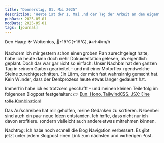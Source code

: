 ```yaml
---
title: "Donnerstag, 01. Mai 2025"
description: "Heute ist der 1. Mai und der Tag der Arbeit an dem eigentlich nicht gearbeitet wird."
pubDate: 2025-05-01
modDate: 2025-05-01
tags: [journal]
---
```


Den Haag:️ ☀️  Wolkenlos, 🌡️+19°C(+19°C), 🌬️↑4km/h

Nachdem ich mir gestern schon einen groben Plan zurechtgelegt hatte,
habe ich heute dann doch mehr Dokumentation gelesen, als eigentlich geplant.
Doch das war gar nicht so einfach:
Unser Nachbar hat den ganzen Tag in seinem Garten gearbeitet –
und mit einer Motorflex irgendwelche Steine zurechtgeschnitten.
Ein Lärm, der mich fast wahnsinnig gemacht hat.
Kein Wunder, dass der Denkprozess heute etwas länger gedauert hat.

Immerhin habe ich es trotzdem geschafft –
und meinen kleinen Teilerfolg im folgenden Blogpost festgehalten:
👉 [Bun, Hono, TailwindCSS, JSX: Eine tolle Kombination!](/blog/bun-hono-tailwindcss-jsx-eine-tolle-kombination/)

Das Aufschreiben hat mir geholfen, meine Gedanken zu sortieren.
Nebenbei sind auch ein paar neue Ideen entstanden.
Ich hoffe, dass nicht nur ich davon profitiere,
sondern vielleicht auch andere etwas mitnehmen können.

Nachtrag: Ich habe noch schnell die Blog Navigation verbessert.
Es gibt jetzt unter jedem Blogpost einen Link zum nächsten und vorherigen Post.
